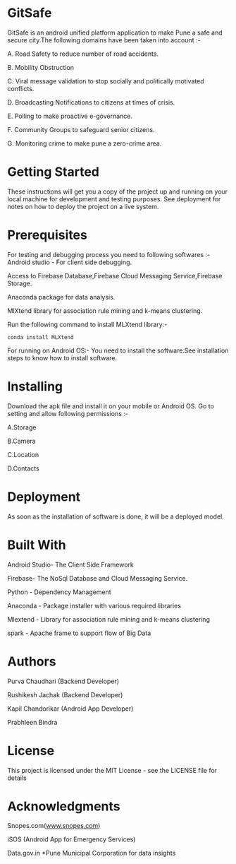 # GitSafe

GitSafe is an android unified platform application to make Pune a safe and secure city.The following domains have been taken into account :-

A. Road Safety to reduce number of road accidents.

B. Mobility Obstruction 

C. Viral message validation to stop socially and politically motivated conflicts.

D. Broadcasting Notifications to citizens at times of crisis.

E. Polling to make proactive e-governance.

F. Community Groups to safeguard senior citizens.

G. Monitoring crime to make pune a zero-crime area.


# Getting Started

These instructions will get you a copy of the project up and running on your local machine for development and testing purposes. See deployment for notes on how to deploy the project on a live system.


# Prerequisites
For testing and debugging process you need to following softwares :- Android studio - For client side debugging.

Access to Firebase Database,Firebase Cloud Messaging Service,Firebase Storage.

Anaconda package for data analysis.

MlXtend library for association rule mining and k-means clustering.

Run the following command to install MLXtend library:-

	conda install MLXtend
  
For running on Android OS:- You need to install the software.See installation steps to know how to install software.


# Installing

Download the apk file and install it on your mobile or Android OS. Go to setting and allow following permissions :-

A.Storage

B.Camera

C.Location

D.Contacts


# Deployment

As soon as the installation of software is done, it will be a deployed model.



# Built With

Android Studio- The Client Side Framework

Firebase- The NoSql Database and Cloud Messaging Service.

Python - Dependency Management

Anaconda - Package installer with various required libraries

Mlextend - Library for association rule mining and k-means clustering

spark - Apache frame to support flow of Big Data



# Authors

Purva Chaudhari (Backend Developer)

Rushikesh Jachak (Backend Developer)

Kapil Chandorikar (Android App Developer)

Prabhleen Bindra


# License

This project is licensed under the MIT License - see the LICENSE file for details


# Acknowledgments

Snopes.com(www.snopes.com)

iSOS (Android App for Emergency Services)

Data.gov.in *Pune Municipal Corporation for data insights
